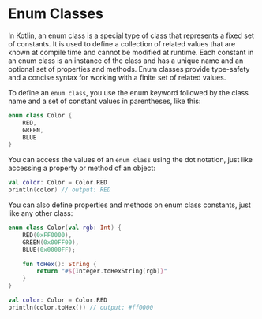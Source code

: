 # Enum Classes

In Kotlin, an enum class is a special type of class that represents a fixed set of constants. It is used to define a collection of related values that are known at compile time and cannot be modified at runtime. Each constant in an enum class is an instance of the class and has a unique name and an optional set of properties and methods. Enum classes provide type-safety and a concise syntax for working with a finite set of related values.

To define an `enum class`, you use the enum keyword followed by the class name and a set of constant values in parentheses, like this:

```kotlin
enum class Color {
    RED,
    GREEN,
    BLUE
}
```

You can access the values of an `enum class` using the dot notation, just like accessing a property or method of an object:

```kotlin
val color: Color = Color.RED
println(color) // output: RED
```

You can also define properties and methods on enum class constants, just like any other class:

```kotlin
enum class Color(val rgb: Int) {
    RED(0xFF0000),
    GREEN(0x00FF00),
    BLUE(0x0000FF);

    fun toHex(): String {
        return "#${Integer.toHexString(rgb)}"
    }
}

val color: Color = Color.RED
println(color.toHex()) // output: #ff0000
```

